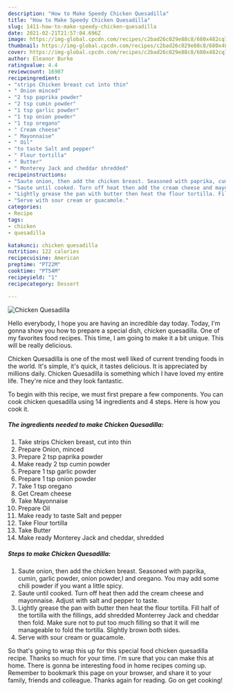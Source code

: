 ```yaml
---
description: "How to Make Speedy Chicken Quesadilla"
title: "How to Make Speedy Chicken Quesadilla"
slug: 1411-how-to-make-speedy-chicken-quesadilla
date: 2021-02-21T21:57:04.696Z
image: https://img-global.cpcdn.com/recipes/c2bad26c029e88c8/680x482cq70/chicken-quesadilla-recipe-main-photo.jpg
thumbnail: https://img-global.cpcdn.com/recipes/c2bad26c029e88c8/680x482cq70/chicken-quesadilla-recipe-main-photo.jpg
cover: https://img-global.cpcdn.com/recipes/c2bad26c029e88c8/680x482cq70/chicken-quesadilla-recipe-main-photo.jpg
author: Eleanor Burke
ratingvalue: 4.4
reviewcount: 16907
recipeingredient:
- "strips Chicken breast cut into thin"
- " Onion minced"
- "2 tsp paprika powder"
- "2 tsp cumin powder"
- "1 tsp garlic powder"
- "1 tsp onion powder"
- "1 tsp oregano"
- " Cream cheese"
- " Mayonnaise"
- " Oil"
- "to taste Salt and pepper"
- " Flour tortilla"
- " Butter"
- " Monterey Jack and cheddar shredded"
recipeinstructions:
- "Saute onion, then add the chicken breast. Seasoned with paprika, cumin, garlic powder, onion powder,l and oregano. You may add some chili powder if you want a little spicy."
- "Saute until cooked. Turn off heat then add the cream cheese and mayonnaise. Adjust with salt and pepper to taste."
- "Lightly grease the pan with butter then heat the flour tortilla. Fill half of the tortilla with the fillings, add shredded Monterrey Jack and cheddar then fold. Make sure not to put too much filling so that it will me manageable to fold the tortilla. Slightly brown both sides."
- "Serve with sour cream or guacamole."
categories:
- Recipe
tags:
- chicken
- quesadilla

katakunci: chicken quesadilla 
nutrition: 122 calories
recipecuisine: American
preptime: "PT22M"
cooktime: "PT54M"
recipeyield: "1"
recipecategory: Dessert

---
```



![Chicken Quesadilla](https://img-global.cpcdn.com/recipes/c2bad26c029e88c8/680x482cq70/chicken-quesadilla-recipe-main-photo.jpg)

Hello everybody, I hope you are having an incredible day today. Today, I'm gonna show you how to prepare a special dish, chicken quesadilla. One of my favorites food recipes. This time, I am going to make it a bit unique. This will be really delicious.



Chicken Quesadilla is one of the most well liked of current trending foods in the world. It's simple, it's quick, it tastes delicious. It is appreciated by millions daily. Chicken Quesadilla is something which I have loved my entire life. They're nice and they look fantastic.


To begin with this recipe, we must first prepare a few components. You can cook chicken quesadilla using 14 ingredients and 4 steps. Here is how you cook it.

<!--inarticleads1-->

##### The ingredients needed to make Chicken Quesadilla:

1. Take strips Chicken breast, cut into thin
1. Prepare  Onion, minced
1. Prepare 2 tsp paprika powder
1. Make ready 2 tsp cumin powder
1. Prepare 1 tsp garlic powder
1. Prepare 1 tsp onion powder
1. Take 1 tsp oregano
1. Get  Cream cheese
1. Take  Mayonnaise
1. Prepare  Oil
1. Make ready to taste Salt and pepper
1. Take  Flour tortilla
1. Take  Butter
1. Make ready  Monterey Jack and cheddar, shredded




<!--inarticleads2-->

##### Steps to make Chicken Quesadilla:

1. Saute onion, then add the chicken breast. Seasoned with paprika, cumin, garlic powder, onion powder,l and oregano. You may add some chili powder if you want a little spicy.
1. Saute until cooked. Turn off heat then add the cream cheese and mayonnaise. Adjust with salt and pepper to taste.
1. Lightly grease the pan with butter then heat the flour tortilla. Fill half of the tortilla with the fillings, add shredded Monterrey Jack and cheddar then fold. Make sure not to put too much filling so that it will me manageable to fold the tortilla. Slightly brown both sides.
1. Serve with sour cream or guacamole.




So that's going to wrap this up for this special food chicken quesadilla recipe. Thanks so much for your time. I'm sure that you can make this at home. There is gonna be interesting food in home recipes coming up. Remember to bookmark this page on your browser, and share it to your family, friends and colleague. Thanks again for reading. Go on get cooking!

